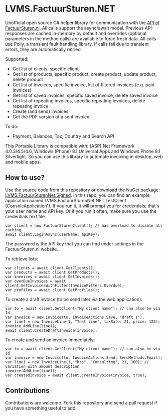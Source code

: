 # LVMS.FactuurSturen.NET
Unofficial open source C# helper library for communication with the [API of FactuurSturen.nl](https://www.factuursturen.nl/docs/api_v1.pdf).
All calls support the async/await model. Previous API-responses are cached in-memory by default and overrides (optional parameters in the method calls) are available to force fresh data.
All calls use Polly, a transient fault handling library. If calls fail due to transient errors, they are automatically retried.

Supported:
- Get list of clients, specific client
- Get list of products, specific product, create product, update product, delete product
- Get list of invoices, specific invoice, list of filtered invoices (e.g. paid invoices)
- Get list of saved invoices, specific saved invoice, delete saved invoice
- Get list of repeating invoices, specific repeating invoices, delete repeating invoice
- Create (and send) invoices
- Get the PDF version of a sent invoice

To do:
- Payment, Balances, Tax, Country and Search API

This Portable Library is compatible with: (ASP).Net Framework 4.0.3/4.5/4.6, Windows (Phone) 8.1 Universal Apps and Windows Phone 8.1 Silverlight. So you can use this library to automate invoicing in desktop, web and mobile apps.

## How to use?
Use the source code from this repository or download the NuGet package: [LVMS.FactuurSturenNet.Signed](https://www.nuget.org/packages/LVMS.FactuurSturenNet.Signed/). 
In this repo, you can find an example application named LVMS.FactuurSturenNet.NET.TestClient (ConsoleApplication1). If you run it, it will
prompt you for credentials; that's your user name and API key. Or if you run it often, make sure you use the credentials text file.
	
	var client = new FactuurSturenClient(); // has overload to disable all caching
	await client.LoginAsync(userName, apiKey);

The password is the API key that you can find under settings in the FactuurSturen.nl website.
	
To retrieve lists:	

	var clients = await client.GetClients();
	var products = await client.GetProducts();
	var invoices = await client.GetInvoices();
	var overDueInvoices = await client.GetInvoicesWithFilter(InvoiceFilters.Overdue);
	var profiles = await client.GetProfiles();

To create a draft invoice (to be send later via the web application):	

	var to = await client.GetClient("My client name"); // can also be via Id
    var invoice = new Invoice(to, InvoiceActions.Save, "draft 1");
    var line1 = new InvoiceLine(1, "Test line", taxRate: 21, price: 125);
    invoice.AddLine(line1);
    await client.CreateDraftInvoice(invoice);
    	
To create and send an invoice immediately:	

	var to = await client.GetClient("My client name"); // can also be via Id
    var invoice = new Invoice(to, InvoiceActions.Send, SendMethods.Email);
    var line1 = new InvoiceLine(1, "hrs", "Consulting", 21, 100); // variation with amount description
    invoice.AddLine(line1);
    var createdInvoice = await client.CreateInvoice(invoice, true);

## Contributions

Contributions are welcome. Fork this repository and send a pull request if you have something useful to add.
